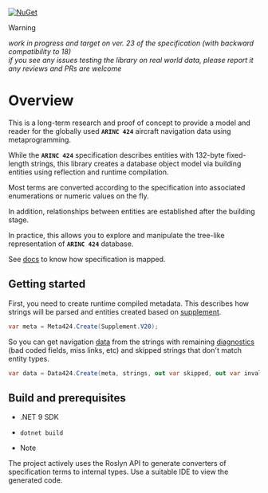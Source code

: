 [![NuGet](https://img.shields.io/nuget/v/arinc424.svg)](https://www.nuget.org/packages/arinc424)

> [!WARNING]
*work in progress and target on ver. 23 of the specification (with backward compatibility to 18)*  
*if you see any issues testing the library on real world data, please report it*  
*any reviews and PRs are welcome*

# Overview

This is a long-term research and proof of concept to provide a model and reader for the globally used **`ARINC 424`** aircraft navigation data using metaprogramming.

While the **`ARINC 424`** specification describes entities with 132-byte fixed-length strings, this library creates
a database object model via building entities using reflection and runtime compilation.

Most terms are converted according to the specification into associated enumerations or numeric values ​​on the fly.

In addition, relationships between entities are established after the building stage.

In practice, this allows you to explore and manipulate the tree-like representation of **`ARINC 424`** database.

See [docs](https://malstraem.github.io/arinc424.net) to know how specification is mapped.

## Getting started

First, you need to create runtime compiled metadata. This describes how strings will be parsed 
and entities created based on [supplement](https://malstraem.github.io/arinc424.net/api/Arinc424.Supplement.html).

```csharp
var meta = Meta424.Create(Supplement.V20);
```

So you can get navigation [data](https://malstraem.github.io/arinc424.net/api/Arinc424.Data424.html) from the strings with
remaining [diagnostics](https://malstraem.github.io/arinc424.net/api/Arinc424.Diagnostic.html) (bad coded fields, miss links, etc)
and skipped strings that don't match entity types.

```csharp
var data = Data424.Create(meta, strings, out var skipped, out var invalid);
```

## Build and prerequisites

- .NET 9 SDK
- `dotnet build`

- > [!NOTE]
The project actively uses the Roslyn API to generate converters of specification terms to internal types.
Use a suitable IDE to view the generated code.
